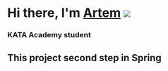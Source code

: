 # Hi there, I'm [Artem](https://daniilshat.ru/) ![](https://github.com/blackcater/blackcater/raw/main/images/Hi.gif) 
### KATA Academy student
## This project second step in Spring
